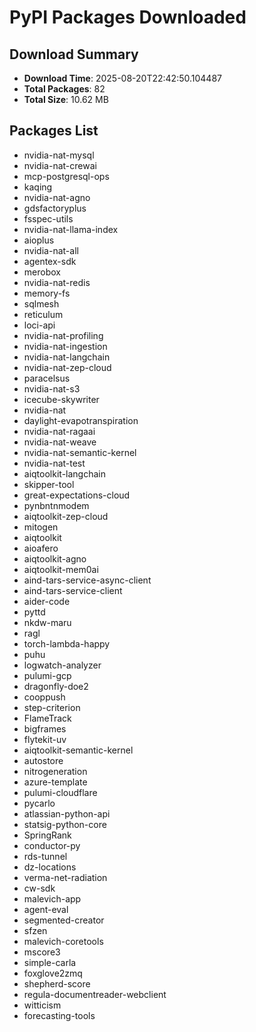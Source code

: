 # PyPI Packages Downloaded

## Download Summary
- **Download Time**: 2025-08-20T22:42:50.104487
- **Total Packages**: 82
- **Total Size**: 10.62 MB

## Packages List
- nvidia-nat-mysql
- nvidia-nat-crewai
- mcp-postgresql-ops
- kaqing
- nvidia-nat-agno
- gdsfactoryplus
- fsspec-utils
- nvidia-nat-llama-index
- aioplus
- nvidia-nat-all
- agentex-sdk
- merobox
- nvidia-nat-redis
- memory-fs
- sqlmesh
- reticulum
- loci-api
- nvidia-nat-profiling
- nvidia-nat-ingestion
- nvidia-nat-langchain
- nvidia-nat-zep-cloud
- paracelsus
- nvidia-nat-s3
- icecube-skywriter
- nvidia-nat
- daylight-evapotranspiration
- nvidia-nat-ragaai
- nvidia-nat-weave
- nvidia-nat-semantic-kernel
- nvidia-nat-test
- aiqtoolkit-langchain
- skipper-tool
- great-expectations-cloud
- pynbntnmodem
- aiqtoolkit-zep-cloud
- mitogen
- aiqtoolkit
- aioafero
- aiqtoolkit-agno
- aiqtoolkit-mem0ai
- aind-tars-service-async-client
- aind-tars-service-client
- aider-code
- pyttd
- nkdw-maru
- ragl
- torch-lambda-happy
- puhu
- logwatch-analyzer
- pulumi-gcp
- dragonfly-doe2
- cooppush
- step-criterion
- FlameTrack
- bigframes
- flytekit-uv
- aiqtoolkit-semantic-kernel
- autostore
- nitrogeneration
- azure-template
- pulumi-cloudflare
- pycarlo
- atlassian-python-api
- statsig-python-core
- SpringRank
- conductor-py
- rds-tunnel
- dz-locations
- verma-net-radiation
- cw-sdk
- malevich-app
- agent-eval
- segmented-creator
- sfzen
- malevich-coretools
- mscore3
- simple-carla
- foxglove2zmq
- shepherd-score
- regula-documentreader-webclient
- witticism
- forecasting-tools
